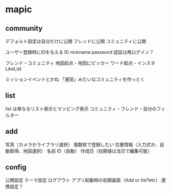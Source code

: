 # mapic

## community
デフォルト設定は自分だけに公開
フレンドに公開
コミュニティに公開

ユーザー登録時にIDを与える
ID
nickname
password
認証は再ログイン？

フレンド・コミュニティ
地図起点 - 地図にピッカー
ワード起点 - インスタLikeList

ミッションイベントとかね
「運営」みたいなコミュニティを作っとく

## list
list は単なるリスト表示とマッピング表示
コミュニティ・フレンド・自分のフィルター

## add
写真（カメラかライブラリ選択）
複数枚で登録したい
位置情報（入力式か、自動取得、地図選択）
名前
ID（自動）
作成日（初期値は当日で編集可能）

## config
公開設定
テーマ設定
ログアウト
アプリ起動時の初期画面（Add or list?etc）
連携設定？




